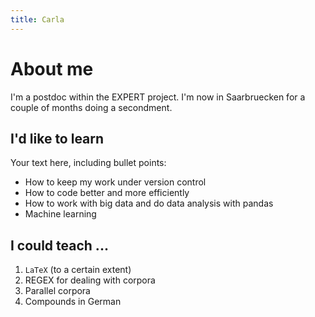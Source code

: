 ```yaml
---
title: Carla
---
```


About me
===========

I'm a postdoc within the EXPERT project. I'm now in Saarbruecken for a couple of
months doing a secondment.

I'd like to learn
--------------------

Your text here, including bullet points:

* How to keep my work under version control
* How to code better and more efficiently
* How to work with big data and do data analysis with pandas
* Machine learning

I could teach ...
--------------------


1. `LaTeX` (to a certain extent)
2. REGEX for dealing with corpora
3. Parallel corpora
4. Compounds in German
